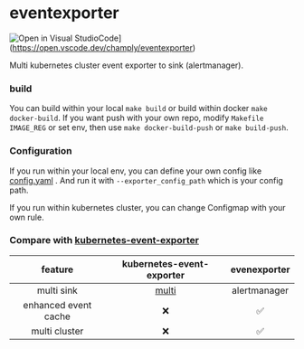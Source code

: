 # eventexporter

![Open in Visual StudioCode](https://open.vscode.dev/badges/open-in-vscode.svg)](https://open.vscode.dev/champly/eventexporter)

Multi kubernetes cluster event exporter to sink (alertmanager).

### build

You can build within your local `make build` or build within docker `make docker-build`. If you want push with your own repo, modify `Makefile` `IMAGE_REG` or set env, then use `make docker-build-push` or `make build-push`.

### Configuration

If you run within your local env, you can define your own config like
[config.yaml](https://github.com/champly/eventexporter/blob/main/config/config.yaml) . And run it with
`--exporter_config_path` which is your config path.

If you run within kubernetes cluster, you can change Configmap with your own rule.

### Compare with [kubernetes-event-exporter](https://github.com/opsgenie/kubernetes-event-exporter)

| feature              | kubernetes-event-exporter                                                    | evenexporter |
| :--:                 | :--:                                                                         | :--:         |
| multi sink           | [multi](https://github.com/opsgenie/kubernetes-event-exporter#configuration) | alertmanager |
| enhanced event cache | ❌                                                                           | ✅           |
| multi cluster        | ❌                                                                           | ✅           |
